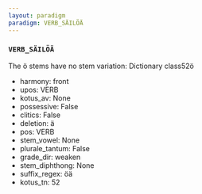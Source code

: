 ```yaml
---
layout: paradigm
paradigm: VERB_SÄILÖÄ
---
```

### ` VERB_SÄILÖÄ `

The ö stems have no stem variation: Dictionary class52ö
* harmony: front
* upos: VERB
* kotus_av: None
* possessive: False
* clitics: False
* deletion: ä
* pos: VERB
* stem_vowel: None
* plurale_tantum: False
* grade_dir: weaken
* stem_diphthong: None
* suffix_regex: öä
* kotus_tn: 52
